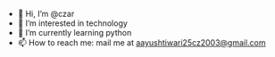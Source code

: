 - 👋 Hi, I’m @czar
- 👀 I’m interested in technology
- 🌱 I’m currently learning python
- 📫 How to reach me: mail me at 
             aayushtiwari25cz2003@gmail.com

<!---
czar2543/czar2543 is a ✨ special ✨ repository because its `README.md` (this file) appears on your GitHub profile.
You can click the Preview link to take a look at your changes.
--->
